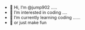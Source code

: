 - 👋 Hi, I’m @jump902 .....
- 👀 I’m interested in coding ....
- 🌱 I’m currently learning coding ......
- 🌱 or just make fun 

<!---
jump902/jump902 is a ✨ special ✨ repository because its `README.md` (this file) appears on your GitHub profile.
You can click the Preview link to take a look at your changes.
--->
